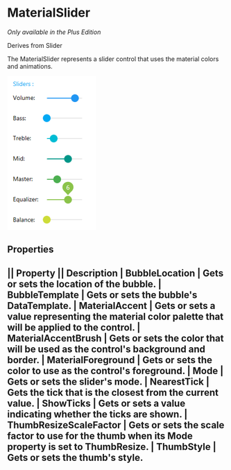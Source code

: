 # MaterialSlider
_Only available in the Plus Edition_

Derives from Slider

The MaterialSlider represents a slider control that uses the material colors and animations.

![](MaterialSlider_material_slider.png)

## Properties
|| Property || Description
| BubbleLocation | Gets or sets the location of the bubble.
| BubbleTemplate | Gets or sets the bubble's DataTemplate.
| MaterialAccent | Gets or sets a value representing the material color palette that will be applied to the control.
| MaterialAccentBrush | Gets or sets the color that will be used as the control's background and border.
| MaterialForeground | Gets or sets the color to use as the control's foreground.
| Mode | Gets or sets the slider's mode.
| NearestTick | Gets the tick that is the closest from the current value.
| ShowTicks | Gets or sets a value indicating whether the ticks are shown.
| ThumbResizeScaleFactor | Gets or sets the scale factor to use for the thumb when its Mode property is set to **ThumbResize**.
| ThumbStyle | Gets or sets the thumb's style.
---